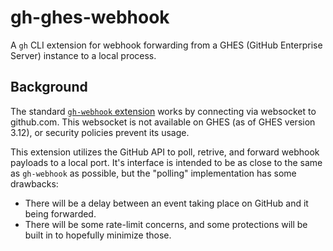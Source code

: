 # gh-ghes-webhook

A `gh` CLI extension for webhook forwarding from a GHES (GitHub Enterprise Server) instance to a local process.

## Background

The standard [`gh-webhook` extension](https://github.com/cli/gh-webhook) works by connecting via websocket to github.com. This websocket is not available on GHES (as of GHES version 3.12), or security policies prevent its usage.

This extension utilizes the GitHub API to poll, retrive, and forward webhook payloads to a local port. It's interface is intended to be as close to the same as `gh-webhook` as possible, but the "polling" implementation has some drawbacks:
- There will be a delay between an event taking place on GitHub and it being forwarded.
- There will be some rate-limit concerns, and some protections will be built in to hopefully minimize those.

